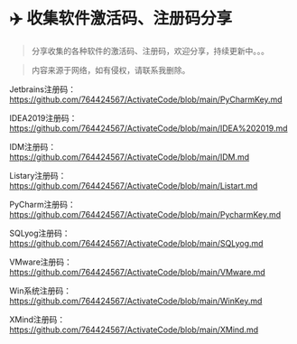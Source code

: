 # :airplane: 收集软件激活码、注册码分享

> 分享收集的各种软件的激活码、注册码，欢迎分享，持续更新中。。。

> 内容来源于网络，如有侵权，请联系我删除。

Jetbrains注册码：https://github.com/764424567/ActivateCode/blob/main/PyCharmKey.md

IDEA2019注册码：https://github.com/764424567/ActivateCode/blob/main/IDEA%202019.md

IDM注册码：https://github.com/764424567/ActivateCode/blob/main/IDM.md

Listary注册码：https://github.com/764424567/ActivateCode/blob/main/Listart.md

PyCharm注册码：https://github.com/764424567/ActivateCode/blob/main/PycharmKey.md

SQLyog注册码：https://github.com/764424567/ActivateCode/blob/main/SQLyog.md

VMware注册码：https://github.com/764424567/ActivateCode/blob/main/VMware.md

Win系统注册码：https://github.com/764424567/ActivateCode/blob/main/WinKey.md

XMind注册码：https://github.com/764424567/ActivateCode/blob/main/XMind.md



